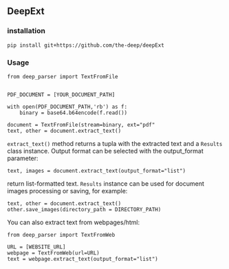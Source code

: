 ## DeepExt

### installation

`pip install git+https://github.com/the-deep/deepExt`

### Usage



```
from deep_parser import TextFromFile


PDF_DOCUMENT = [YOUR_DOCUMENT_PATH]

with open(PDF_DOCUMENT_PATH,'rb') as f:
    binary = base64.b64encode(f.read())

document = TextFromFile(stream=binary, ext="pdf"
text, other = document.extract_text() 
```

`extract_text()` method returns a tupla with the extracted text and a `Results` class instance.
Output format can be selected with the output_format parameter: 
```
text, images = document.extract_text(output_format="list")
```
return list-formatted text. `Results` instance can be used for document images processing or saving, for example:

```
text, other = document.extract_text()
other.save_images(directory_path = DIRECTORY_PATH)
```

You can also extract text from webpages/html:

```
from deep_parser import TextFromWeb

URL = [WEBSITE_URL]
webpage = TextFromWeb(url=URL)
text = webpage.extract_text(output_format="list")

```
